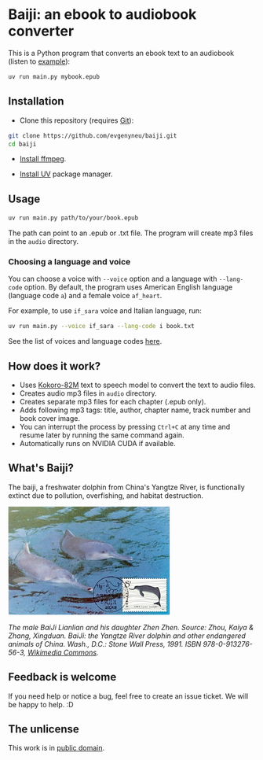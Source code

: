 # Baiji: an ebook to audiobook converter

This is a Python program that converts an ebook text to an audiobook (listen to [example](./examples/alice_in_wonderland.mp3)):

```sh
uv run main.py mybook.epub
```

## Installation

* Clone this repository (requires [Git](https://git-scm.com/downloads)):

```sh
git clone https://github.com/evgenyneu/baiji.git
cd baiji
```

* [Install ffmpeg](https://ffmpeg.org/download.html).

* [Install UV](https://docs.astral.sh/uv/#installation) package manager.

## Usage

```sh
uv run main.py path/to/your/book.epub
```

The path can point to an .epub or .txt file. The program will create mp3 files in the `audio` directory.


### Choosing a language and voice

You can choose a voice with `--voice` option and a language with `--lang-code` option.
By default, the program uses American English language (language code `a`) and a female voice `af_heart`.

For example, to use `if_sara` voice and Italian language, run:


```sh
uv run main.py --voice if_sara --lang-code i book.txt
```

See the list of voices and language codes [here](https://huggingface.co/hexgrad/Kokoro-82M/blob/main/VOICES.md).


## How does it work?

* Uses [Kokoro-82M](https://huggingface.co/hexgrad/Kokoro-82M) text to speech model to convert the text to audio files.
* Creates audio mp3 files in `audio` directory.
* Creates separate mp3 files for each chapter (.epub only).
* Adds following mp3 tags: title, author, chapter name, track number and book cover image.
* You can interrupt the process by pressing `Ctrl+C` at any time and resume later by running the same command again.
* Automatically runs on NVIDIA CUDA if available.


## What's Baiji?

The baiji, a freshwater dolphin from China's Yangtze River, is functionally extinct due to pollution, overfishing, and habitat destruction.

<img src='./images/baiji.jpg' alt='The male BaiJi Lianlian and his daughter Zhen Zhen'>

*The male BaiJi Lianlian and his daughter Zhen Zhen. Source:
Zhou, Kaiya & Zhang, Xingduan. BaiJi: the Yangtze River dolphin and other endangered animals of China. Wash., D.C.: Stone Wall Press, 1991. ISBN 978-0-913276-56-3,  [Wikimedia Commons](https://commons.wikimedia.org/wiki/File:Lianlian_and_Zhenzhen,_two_Chinese_River_Dolphins.jpg).*


## Feedback is welcome

If you need help or notice a bug, feel free to create an issue ticket. We will be happy to help. :D


## The unlicense

This work is in [public domain](UNLICENSE).
